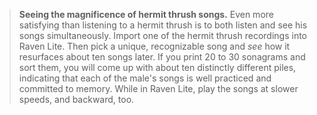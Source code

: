 > **Seeing the magnificence of hermit thrush songs.** Even more
> satisfying than listening to a hermit thrush is to both listen and see
> his songs simultaneously. Import one of the hermit thrush recordings
> into Raven Lite. Then pick a unique, recognizable song and *see* how
> it resurfaces about ten songs later. If you print 20 to 30 sonagrams
> and sort them, you will come up with about ten distinctly different
> piles, indicating that each of the male's songs is well practiced and
> committed to memory. While in Raven Lite, play the songs at slower
> speeds, and backward, too.
